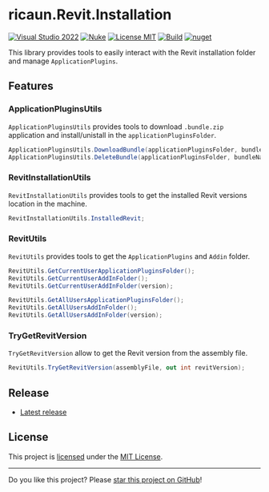 # ricaun.Revit.Installation

[![Visual Studio 2022](https://img.shields.io/badge/Visual%20Studio-2022-blue)](https://github.com/ricaun-io/ricaun.Revit.Installation)
[![Nuke](https://img.shields.io/badge/Nuke-Build-blue)](https://nuke.build/)
[![License MIT](https://img.shields.io/badge/License-MIT-blue.svg)](LICENSE)
[![Build](https://github.com/ricaun-io/ricaun.Revit.Installation/actions/workflows/Build.yml/badge.svg)](https://github.com/ricaun-io/ricaun.Revit.Installation/actions)
[![nuget](https://img.shields.io/nuget/v/ricaun.Revit.Installation?logo=nuget&label=nuget&color=blue)](https://www.nuget.org/packages/ricaun.Revit.Installation)

This library provides tools to easily interact with the Revit installation folder and manage `ApplicationPlugins`.

## Features
### ApplicationPluginsUtils

`ApplicationPluginsUtils` provides tools to download `.bundle.zip` application and install/unistall in the `applicationPluginsFolder`.

```C#
ApplicationPluginsUtils.DownloadBundle(applicationPluginsFolder, bundleUrl);
ApplicationPluginsUtils.DeleteBundle(applicationPluginsFolder, bundleName);
```

### RevitInstallationUtils

`RevitInstallationUtils` provides tools to get the installed Revit versions location in the machine.

```C#
RevitInstallationUtils.InstalledRevit;
```

### RevitUtils

`RevitUtils` provides tools to get the `ApplicationPlugins` and `Addin` folder.

```C#
RevitUtils.GetCurrentUserApplicationPluginsFolder();
RevitUtils.GetCurrentUserAddInFolder();
RevitUtils.GetCurrentUserAddInFolder(version);
```
```C#
RevitUtils.GetAllUsersApplicationPluginsFolder();
RevitUtils.GetAllUsersAddInFolder();
RevitUtils.GetAllUsersAddInFolder(version);
```

### TryGetRevitVersion

`TryGetRevitVersion` allow to get the Revit version from the assembly file.

```C#
RevitUtils.TryGetRevitVersion(assemblyFile, out int revitVersion);
```

## Release

* [Latest release](https://github.com/ricaun-io/ricaun.Revit.Installation/releases/latest)

## License

This project is [licensed](LICENSE) under the [MIT License](https://en.wikipedia.org/wiki/MIT_License).

---

Do you like this project? Please [star this project on GitHub](https://github.com/ricaun-io/ricaun.Revit.Installation/stargazers)!